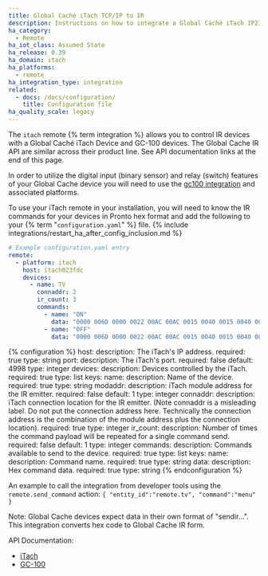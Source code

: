 ```yaml
---
title: Global Caché iTach TCP/IP to IR
description: Instructions on how to integrate a Global Caché iTach IP2IR gateway into Home Assistant.
ha_category:
  - Remote
ha_iot_class: Assumed State
ha_release: 0.39
ha_domain: itach
ha_platforms:
  - remote
ha_integration_type: integration
related:
  - docs: /docs/configuration/
    title: Configuration file
ha_quality_scale: legacy
---
```


The `itach` remote {% term integration %} allows you to control IR devices with a Global Caché iTach Device and GC-100 devices. The Global Cache IR API are similar across their product line. See API documentation links at the end of this page.

In order to utilize the digital input (binary sensor) and relay (switch) features of your Global Cache device you will need to use the [gc100 integration](/integrations/gc100) and associated platforms.

To use your iTach remote in your installation, you will need to know the IR commands for your devices in Pronto hex format and add the following to your {% term "`configuration.yaml`" %} file.
{% include integrations/restart_ha_after_config_inclusion.md %}

```yaml
# Example configuration.yaml entry
remote:
  - platform: itach
    host: itach023fdc
    devices:
      - name: TV
        connaddr: 2
        ir_count: 3
        commands:
          - name: "ON"
            data: "0000 006D 0000 0022 00AC 00AC 0015 0040 0015 0040 0015 0040 0015 0015 0015 0015 0015 0015 0015 0015 0015 0015 0015 0040 0015 0040 0015 0040 0015 0015 0015 0015 0015 0015 0015 0015 0015 0015 0015 0040 0015 0015 0015 0015 0015 0040 0015 0040 0015 0015 0015 0015 0015 0040 0015 0015 0015 0040 0015 0040 0015 0015 0015 0015 0015 0040 0015 0040 0015 0015 0015 0689"
          - name: "OFF"
            data: "0000 006D 0000 0022 00AC 00AC 0015 0040 0015 0040 0015 0040 0015 0015 0015 0015 0015 0015 0015 0015 0015 0015 0015 0040 0015 0040 0015 0040 0015 0015 0015 0015 0015 0015 0015 0015 0015 0015 0015 0015 0015 0015 0015 0015 0015 0040 0015 0040 0015 0015 0015 0015 0015 0040 0015 0040 0015 0040 0015 0040 0015 0015 0015 0015 0015 0040 0015 0040 0015 0015 0015 0689"
```

{% configuration %}
host:
  description: The iTach's IP address.
  required: true
  type: string
port:
  description: The iTach's port.
  required: false
  default: 4998
  type: integer
devices:
  description: Devices controlled by the iTach.
  required: true
  type: list
  keys:
    name:
      description: Name of the device.
      required: true
      type: string
    modaddr:
      description: iTach module address for the IR emitter.
      required: false
      default: 1
      type: integer
    connaddr:
      description: iTach connection location for the IR emitter. (Note connaddr is a misleading label. Do not put the connection address here. Technically the connection address is the combination of the module address plus the connection location).
      required: true
      type: integer
    ir_count:
      description: Number of times the command payload will be repeated for a single command send.
      required: false
      default: 1
      type: integer
    commands:
      description: Commands available to send to the device.
      required: true
      type: list
      keys:
        name:
          description: Command name.
          required: true
          type: string
        data:
          description: Hex command data.
          required: true
          type: string
{% endconfiguration %}

An example to call the integration from developer tools using the `remote.send_command` action: `{ "entity_id":"remote.tv", "command":"menu" }`

Note: Global Cache devices expect data in their own format of "sendir...". This integration converts hex code to Global Cache IR form.

API Documentation:

- [iTach](https://www.globalcache.com/files/docs/API-iTach.pdf)
- [GC-100](https://www.globalcache.com/files/docs/API-GC-100.pdf)
